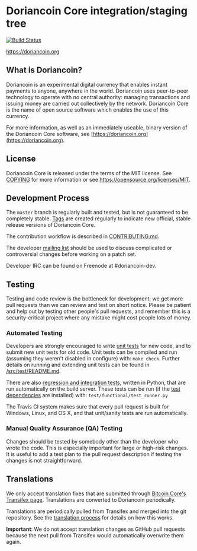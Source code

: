 Doriancoin Core integration/staging tree
=====================================

[![Build Status](https://travis-ci.org/doriancoin-project/doriancoin.svg?branch=master)](https://travis-ci.org/doriancoin-project/doriancoin)

https://doriancoin.org

What is Doriancoin?
----------------

Doriancoin is an experimental digital currency that enables instant payments to
anyone, anywhere in the world. Doriancoin uses peer-to-peer technology to operate
with no central authority: managing transactions and issuing money are carried
out collectively by the network. Doriancoin Core is the name of open source
software which enables the use of this currency.

For more information, as well as an immediately useable, binary version of
the Doriancoin Core software, see [https://doriancoin.org](https://doriancoin.org).

License
-------

Doriancoin Core is released under the terms of the MIT license. See [COPYING](COPYING) for more
information or see https://opensource.org/licenses/MIT.

Development Process
-------------------

The `master` branch is regularly built and tested, but is not guaranteed to be
completely stable. [Tags](https://github.com/doriancoin-project/doriancoin/tags) are created
regularly to indicate new official, stable release versions of Doriancoin Core.

The contribution workflow is described in [CONTRIBUTING.md](CONTRIBUTING.md).

The developer [mailing list](https://groups.google.com/forum/#!forum/doriancoin-dev)
should be used to discuss complicated or controversial changes before working
on a patch set.

Developer IRC can be found on Freenode at #doriancoin-dev.

Testing
-------

Testing and code review is the bottleneck for development; we get more pull
requests than we can review and test on short notice. Please be patient and help out by testing
other people's pull requests, and remember this is a security-critical project where any mistake might cost people
lots of money.

### Automated Testing

Developers are strongly encouraged to write [unit tests](src/test/README.md) for new code, and to
submit new unit tests for old code. Unit tests can be compiled and run
(assuming they weren't disabled in configure) with: `make check`. Further details on running
and extending unit tests can be found in [/src/test/README.md](/src/test/README.md).

There are also [regression and integration tests](/test), written
in Python, that are run automatically on the build server.
These tests can be run (if the [test dependencies](/test) are installed) with: `test/functional/test_runner.py`

The Travis CI system makes sure that every pull request is built for Windows, Linux, and OS X, and that unit/sanity tests are run automatically.

### Manual Quality Assurance (QA) Testing

Changes should be tested by somebody other than the developer who wrote the
code. This is especially important for large or high-risk changes. It is useful
to add a test plan to the pull request description if testing the changes is
not straightforward.

Translations
------------

We only accept translation fixes that are submitted through [Bitcoin Core's Transifex page](https://www.transifex.com/projects/p/bitcoin/).
Translations are converted to Doriancoin periodically.

Translations are periodically pulled from Transifex and merged into the git repository. See the
[translation process](doc/translation_process.md) for details on how this works.

**Important**: We do not accept translation changes as GitHub pull requests because the next
pull from Transifex would automatically overwrite them again.
